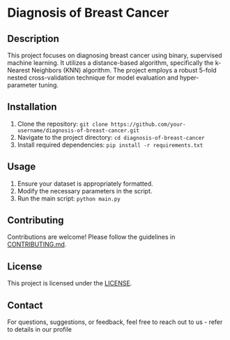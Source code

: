 # Diagnosis of Breast Cancer


## Description

This project focuses on diagnosing breast cancer using binary, supervised machine learning. It utilizes a distance-based algorithm, specifically the k-Nearest Neighbors (KNN) algorithm. The project employs a robust 5-fold nested cross-validation technique for model evaluation and hyper-parameter tuning.

## Installation

1. Clone the repository: `git clone https://github.com/your-username/diagnosis-of-breast-cancer.git`
2. Navigate to the project directory: `cd diagnosis-of-breast-cancer`
3. Install required dependencies: `pip install -r requirements.txt`

## Usage

1. Ensure your dataset is appropriately formatted.
2. Modify the necessary parameters in the script.
3. Run the main script: `python main.py`

## Contributing

Contributions are welcome! Please follow the guidelines in [CONTRIBUTING.md](https://github.com/github/docs/blob/main/CONTRIBUTING.md).

## License

This project is licensed under the [LICENSE](https://github.com/apache/.github/blob/main/LICENSE).

## Contact

For questions, suggestions, or feedback, feel free to reach out to us - refer to details in our profile

